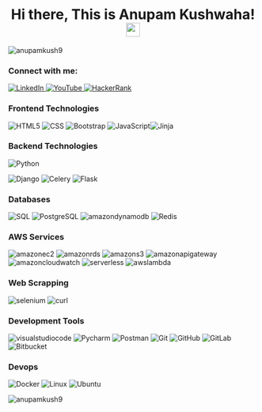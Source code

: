 <h1 align="center">
  Hi there, This is Anupam Kushwaha!
  <img src="https://media.giphy.com/media/hvRJCLFzcasrR4ia7z/giphy.gif" width="28">
</h1>

<p align="left"> 
  <img src="https://komarev.com/ghpvc/?username=anupamkush9&label=Profile%20views&color=0e75b6&style=flat" alt="anupamkush9" />
</p>

<h3 align="left">Connect with me:</h3>
<p align="left">

  <a href="https://linkedin.com/in/anupam-kushwaha-profile" target="blank">

![LinkedIn](https://img.shields.io/badge/-LinkedIn-000?&logo=LinkedIn&logoColor=0065c6)
  </a>
  <a href="https://www.youtube.com/@placementupdatesbyanupam1425/videos" target="blank">
![YouTube](https://img.shields.io/badge/-YouTube-000?&logo=YouTube&logoColor=ff0014)
  </a>
  <a href="https://www.hackerrank.com/0829cs161025_anu" target="blank">![HackerRank](https://img.shields.io/badge/-HackerRank-000?&logo=HackerRank)
  </a>
</p>

### Frontend Technologies
![HTML5](https://img.shields.io/badge/-HTML5-000?&logo=HTML5)
![CSS](https://img.shields.io/badge/-CSS3-000?&logo=css3&logoColor=1d49e2)
![Bootstrap](https://img.shields.io/badge/-Bootstrap-000?&logo=Bootstrap)
![JavaScript](https://img.shields.io/badge/-JavaScript-000?&logo=JavaScript)![Jinja](https://img.shields.io/badge/-Jinja-000?&logo=Jinja)

### Backend Technologies
![Python](https://img.shields.io/badge/-Python-000?&logo=Python)

![Django](https://img.shields.io/badge/-Django-000?&logo=Django&logoColor=103e2e)
![Celery](https://img.shields.io/badge/-Celery-000?&logo=celery&logoColor=aacd59)
![Flask](https://img.shields.io/badge/-Flask-000?&logo=Flask&logoColor=ffffff)

### Databases
![SQL](https://img.shields.io/badge/-MySQL-000?&logo=MySQL)
![PostgreSQL](https://img.shields.io/badge/-PostgreSQL-000?&logo=PostgreSQL)
![amazondynamodb](https://img.shields.io/badge/-AmazonDynamoDB-000?&logo=amazondynamodb)
![Redis](https://img.shields.io/badge/-Redis-000?&logo=redis)

### AWS Services
![amazonec2](https://img.shields.io/badge/-Amazon_EC2-000?&logo=amazonec2)
![amazonrds](https://img.shields.io/badge/-Amazon_RDS-000?&logo=amazonrds)
![amazons3](https://img.shields.io/badge/-amazons3-000?&logo=amazons3)
![amazonapigateway](https://img.shields.io/badge/-Amazon_API_Gateway-000?&logo=amazonapigateway)
![amazoncloudwatch](https://img.shields.io/badge/-Amazon_CloudWatch-000?&logo=amazoncloudwatch)
![serverless](https://img.shields.io/badge/-Serverless-000?&logo=serverless)
![awslambda](https://img.shields.io/badge/-awslambda-000?&logo=awslambda)

### Web Scrapping
![selenium](https://img.shields.io/badge/-Selenium-000?&logo=selenium)
![curl](https://img.shields.io/badge/-curl-000?&logo=curl)

### Development Tools
![visualstudiocode](https://img.shields.io/badge/-Visual_Studio_code-000?&logo=visualstudiocode&logoColor=21a3f1)
![Pycharm](https://img.shields.io/badge/-Pycharm-000?&logo=pycharm&logoColor=22d38b)
![Postman](https://img.shields.io/badge/-Postman-000?&logo=Postman)
![Git](https://img.shields.io/badge/-Git-000?&logo=Git)
![GitHub](https://img.shields.io/badge/-GitHub-000?&logo=GitHub)
![GitLab](https://img.shields.io/badge/-GitLab-000?&logo=GitLab)
![Bitbucket](https://img.shields.io/badge/-Bitbucket-000?&logo=Bitbucket&logoColor=217ef5)


### Devops
![Docker](https://img.shields.io/badge/-Docker-000?&logo=Docker)
![Linux](https://img.shields.io/badge/-Linux-000?&logo=Linux)
![Ubuntu](https://img.shields.io/badge/-Ubuntu-000?&logo=Ubuntu)

<p>
  <img align="center" src="https://github-readme-stats.vercel.app/api/top-langs?username=anupamkush9&show_icons=true&locale=en&layout=compact" alt="anupamkush9" />
</p>
